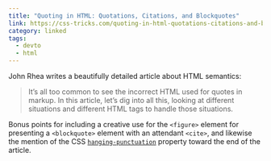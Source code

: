 ```yaml
---
title: "Quoting in HTML: Quotations, Citations, and Blockquotes"
link: https://css-tricks.com/quoting-in-html-quotations-citations-and-blockquotes/
category: linked
tags:
  - devto
  - html
---
```


John Rhea writes a beautifully detailed article about HTML semantics:

> It’s all too common to see the incorrect HTML used for quotes in markup. In this 
> article, let’s dig into all this, looking at different situations and different 
> HTML tags to handle those situations. 

Bonus points for including a creative use for the `<figure>` element for presenting
a `<blockquote>` element with an attendant `<cite>`, and likewise the mention of the
CSS [`hanging-punctuation`](https://developer.mozilla.org/en-US/docs/Web/CSS/hanging-punctuation)
property toward the end of the article.

